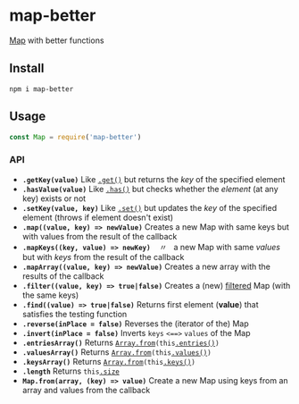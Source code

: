 # map-better

[Map] with better functions

[Map]: https://developer.mozilla.org/en-US/docs/Web/JavaScript/Reference/Global_Objects/Map

## Install

```
npm i map-better
```

## Usage

```js
const Map = require('map-better')
```

### API


* **`.getKey(value)`** Like <code>[.get()]</code> but returns the *key* of the specified element
* **`.hasValue(value)`** Like <code>[.has()]</code> but checks whether the *element* (at any key) exists or not
* **`.setKey(value, key)`** Like <code>[.set()]</code> but updates the *key* of the specified element (throws if element doesn't exist)
* **`.map((value, key) => newValue)`** Creates a new Map with same keys but with values from the result of the callback
* **`.mapKeys((key, value) => newKey)`**    〃   a new Map with same *values* but with *keys* from the result of the callback
* **`.mapArray((value, key) => newValue)`** Creates a new array with the results of the callback
* **`.filter((value, key) => true|false)`** Creates a (new) [filtered] Map (with the same keys)
* **`.find((value) => true|false)`** Returns first element (**value**) that satisfies the testing function
* **`.reverse(inPlace = false)`** Reverses the (iterator of the) Map
* **`.invert(inPlace = false)`** Inverts `keys` `<==>` `values` of the Map
* **`.entriesArray()`** Returns <code>[Array.from]\(this[.entries()])</code>
* **`.valuesArray()`** Returns <code>[Array.from]\(this[.values()])</code>
* **`.keysArray()`** Returns <code>[Array.from]\(this[.keys()])</code>
* **`.length`** Returns <code>this[.size]</code>
* **`Map.from(array, (key) => value)`** Create a new Map using keys from an array and values from the callback

[filtered]: https://developer.mozilla.org/en-US/docs/Web/JavaScript/Reference/Global_Objects/Array/filter
[Array.from]: https://developer.mozilla.org/en-US/docs/Web/JavaScript/Reference/Global_Objects/Array/from
[.get()]: https://developer.mozilla.org/en-US/docs/Web/JavaScript/Reference/Global_Objects/Map/get
[.has()]: https://developer.mozilla.org/en-US/docs/Web/JavaScript/Reference/Global_Objects/Map/has
[.set()]: https://developer.mozilla.org/en-US/docs/Web/JavaScript/Reference/Global_Objects/Map/set
[.values()]: https://developer.mozilla.org/en-US/docs/Web/JavaScript/Reference/Global_Objects/Map/values
[.keys()]: https://developer.mozilla.org/en-US/docs/Web/JavaScript/Reference/Global_Objects/Map/keys
[.entries()]: https://developer.mozilla.org/en-US/docs/Web/JavaScript/Reference/Global_Objects/Map/entries
[.size]: https://developer.mozilla.org/en-US/docs/Web/JavaScript/Reference/Global_Objects/Map/size
